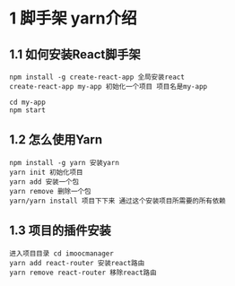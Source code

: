 # 1 脚手架 yarn介绍

## 1.1 如何安装React脚手架

~~~
npm install -g create-react-app 全局安装react
create-react-app my-app 初始化一个项目 项目名是my-app

cd my-app
npm start
~~~

##  1.2 怎么使用Yarn

~~~
npm install -g yarn 安装yarn
yarn init 初始化项目
yarn add 安装一个包
yarn remove 删除一个包
yarn/yarn install 项目下下来 通过这个安装项目所需要的所有依赖
~~~

## 1.3 项目的插件安装

~~~
进入项目目录 cd imoocmanager
yarn add react-router 安装react路由
yarn remove react-router 移除react路由

~~~

